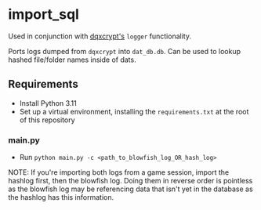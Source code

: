 # import_sql

Used in conjunction with [dqxcrypt's](https://github.com/Andoryuuta/dqxcrypt) `logger` functionality.

Ports logs dumped from `dqxcrypt` into `dat_db.db`. Can be used to lookup hashed file/folder names inside of dats.

## Requirements

- Install Python 3.11
- Set up a virtual environment, installing the `requirements.txt` at the root of this repository

### main.py

- Run `python main.py -c <path_to_blowfish_log_OR_hash_log>`

NOTE: If you're importing both logs from a game session, import the hashlog first, then the blowfish log. Doing them in reverse order is pointless as the blowfish log may be referencing data that isn't yet in the database as the hashlog has this information.
